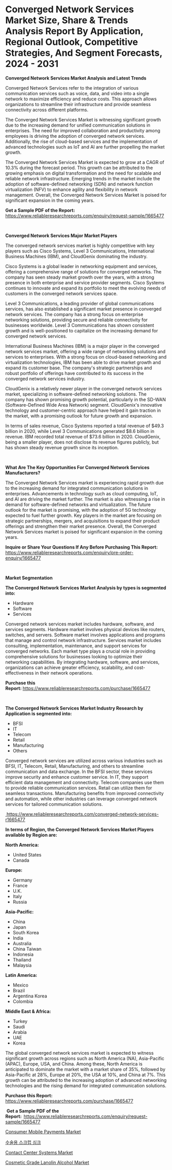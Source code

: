 <p><h1>Converged Network Services Market Size, Share & Trends Analysis Report By Application, Regional Outlook, Competitive Strategies, And Segment Forecasts, 2024 - 2031</h1></p><p><strong>Converged Network Services Market Analysis and Latest Trends</strong></p>
<p><p>Converged Network Services refer to the integration of various communication services such as voice, data, and video into a single network to maximize efficiency and reduce costs. This approach allows organizations to streamline their infrastructure and provide seamless connectivity across different platforms.</p><p>The Converged Network Services Market is witnessing significant growth due to the increasing demand for unified communication solutions in enterprises. The need for improved collaboration and productivity among employees is driving the adoption of converged network services. Additionally, the rise of cloud-based services and the implementation of advanced technologies such as IoT and AI are further propelling the market growth.</p><p>The Converged Network Services Market is expected to grow at a CAGR of 10.3% during the forecast period. This growth can be attributed to the growing emphasis on digital transformation and the need for scalable and reliable network infrastructure. Emerging trends in the market include the adoption of software-defined networking (SDN) and network function virtualization (NFV) to enhance agility and flexibility in network management. Overall, the Converged Network Services Market is poised for significant expansion in the coming years.</p></p>
<p><strong>Get a Sample PDF of the Report:&nbsp;</strong> <a href="https://www.reliableresearchreports.com/enquiry/request-sample/1665477">https://www.reliableresearchreports.com/enquiry/request-sample/1665477</a></p>
<p>&nbsp;</p>
<p><strong>Converged Network Services Major Market Players</strong></p>
<p><p>The converged network services market is highly competitive with key players such as Cisco Systems, Level 3 Communications, International Business Machines (IBM), and CloudGenix dominating the industry. </p><p>Cisco Systems is a global leader in networking equipment and services, offering a comprehensive range of solutions for converged networks. The company has seen steady market growth over the years, with a strong presence in both enterprise and service provider segments. Cisco Systems continues to innovate and expand its portfolio to meet the evolving needs of customers in the converged network services space.</p><p>Level 3 Communications, a leading provider of global communications services, has also established a significant market presence in converged network services. The company has a strong focus on enterprise networking solutions, providing secure and reliable connectivity for businesses worldwide. Level 3 Communications has shown consistent growth and is well-positioned to capitalize on the increasing demand for converged network services.</p><p>International Business Machines (IBM) is a major player in the converged network services market, offering a wide range of networking solutions and services to enterprises. With a strong focus on cloud-based networking and virtualization technologies, IBM has been able to drive market growth and expand its customer base. The company's strategic partnerships and robust portfolio of offerings have contributed to its success in the converged network services industry.</p><p>CloudGenix is a relatively newer player in the converged network services market, specializing in software-defined networking solutions. The company has shown promising growth potential, particularly in the SD-WAN (Software-Defined Wide Area Network) segment. CloudGenix's innovative technology and customer-centric approach have helped it gain traction in the market, with a promising outlook for future growth and expansion.</p><p>In terms of sales revenue, Cisco Systems reported a total revenue of $49.3 billion in 2020, while Level 3 Communications generated $8.6 billion in revenue. IBM recorded total revenue of $73.6 billion in 2020. CloudGenix, being a smaller player, does not disclose its revenue figures publicly, but has shown steady revenue growth since its inception.</p></p>
<p>&nbsp;</p>
<p><strong>What Are The Key Opportunities For Converged Network Services Manufacturers?</strong></p>
<p><p>The Converged Network Services market is experiencing rapid growth due to the increasing demand for integrated communication solutions in enterprises. Advancements in technology such as cloud computing, IoT, and AI are driving the market further. The market is also witnessing a rise in demand for software-defined networks and virtualization. The future outlook for the market is promising, with the adoption of 5G technology expected to fuel further growth. Key players in the market are focusing on strategic partnerships, mergers, and acquisitions to expand their product offerings and strengthen their market presence. Overall, the Converged Network Services market is poised for significant expansion in the coming years.</p></p>
<p><strong>Inquire or Share Your Questions If Any Before Purchasing This Report:</strong> <a href="https://www.reliableresearchreports.com/enquiry/pre-order-enquiry/1665477">https://www.reliableresearchreports.com/enquiry/pre-order-enquiry/1665477</a></p>
<p>&nbsp;</p>
<p><strong>Market Segmentation</strong></p>
<p><strong>The Converged Network Services Market Analysis by types is segmented into:</strong></p>
<p><ul><li>Hardware</li><li>Software</li><li>Services</li></ul></p>
<p><p>Converged network services market includes hardware, software, and services segments. Hardware market involves physical devices like routers, switches, and servers. Software market involves applications and programs that manage and control network infrastructure. Services market includes consulting, implementation, maintenance, and support services for converged networks. Each market type plays a crucial role in providing comprehensive solutions for businesses looking to optimize their networking capabilities. By integrating hardware, software, and services, organizations can achieve greater efficiency, scalability, and cost-effectiveness in their network operations.</p></p>
<p><strong>Purchase this Report:&nbsp;</strong><a href="https://www.reliableresearchreports.com/purchase/1665477">https://www.reliableresearchreports.com/purchase/1665477</a></p>
<p>&nbsp;</p>
<p><strong>The Converged Network Services Market Industry Research by Application is segmented into:</strong></p>
<p><ul><li>BFSI</li><li>IT</li><li>Telecom</li><li>Retail</li><li>Manufacturing</li><li>Others</li></ul></p>
<p><p>Converged network services are utilized across various industries such as BFSI, IT, Telecom, Retail, Manufacturing, and others to streamline communication and data exchange. In the BFSI sector, these services improve security and enhance customer service. In IT, they support efficient data management and connectivity. Telecom companies use them to provide reliable communication services. Retail can utilize them for seamless transactions. Manufacturing benefits from improved connectivity and automation, while other industries can leverage converged network services for tailored communication solutions.</p></p>
<p><a href="https://www.reliableresearchreports.com/converged-network-services-r1665477">&nbsp;https://www.reliableresearchreports.com/converged-network-services-r1665477</a></p>
<p><strong>In terms of Region, the Converged Network Services Market Players available by Region are:</strong></p>
<p>
    <p> <strong> North America: </strong>
        <ul>
            <li>United States</li>
            <li>Canada</li>
        </ul>
        </p> 
    <p> <strong> Europe: </strong>
        <ul>
            <li>Germany</li>
            <li>France</li>
            <li>U.K.</li>
            <li>Italy</li>
            <li>Russia</li>
        </ul>
        </p> 
    <p> <strong> Asia-Pacific: </strong>
        <ul>
            <li>China</li>
            <li>Japan</li>
            <li>South Korea</li>
            <li>India</li>
            <li>Australia</li>
            <li>China Taiwan</li>
            <li>Indonesia</li>
            <li>Thailand</li>
            <li>Malaysia</li>
        </ul>
        </p> 
    <p> <strong> Latin America: </strong>
        <ul>
            <li>Mexico</li>
            <li>Brazil</li>
            <li>Argentina Korea</li>
            <li>Colombia</li>
        </ul>
        </p> 
    <p> <strong> Middle East & Africa: </strong>
        <ul>
            <li>Turkey</li>
            <li>Saudi</li>
            <li>Arabia</li>
            <li>UAE</li>
            <li>Korea</li>
        </ul>
    </p>
    </p>
<p><p>The global converged network services market is expected to witness significant growth across regions such as North America (NA), Asia-Pacific (APAC), Europe, USA, and China. Among these, North America is anticipated to dominate the market with a market share of 35%, followed by Asia-Pacific at 28%, Europe at 20%, the USA at 10%, and China at 7%. This growth can be attributed to the increasing adoption of advanced networking technologies and the rising demand for integrated communication solutions.</p></p>
<p><strong>Purchase this Report: </strong><a href="https://www.reliableresearchreports.com/purchase/1665477">https://www.reliableresearchreports.com/purchase/1665477</a></p>
<p>&nbsp;<strong>Get a Sample PDF of the Report:&nbsp;&nbsp;</strong><a href="https://www.reliableresearchreports.com/enquiry/request-sample/1665477">https://www.reliableresearchreports.com/enquiry/request-sample/1665477</a></p>
<p><strong></strong></p>
<p><p><a href="https://github.com/guneycigdem35/Market-Research-Report-List-3/blob/main/consumer-mobile-payments-market.md">Consumer Mobile Payments Market</a></p><p><a href="https://github.com/anton65482023/Market-Research-Report-List-1/blob/main/531963858728.md">수술용 스크럽 싱크</a></p><p><a href="https://github.com/biheemgalvinlouises6hokrh3h/Market-Research-Report-List-2/blob/main/contact-center-systems-market.md">Contact Center Systems Market</a></p><p><a href="https://issuu.com/reportprime-2/docs/cosmetic-grade-lanolin-alcohol-market-size-2030.pp">Cosmetic Grade Lanolin Alcohol Market</a></p></p>